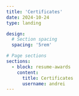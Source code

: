 ```yaml
---
title: 'Certificates'
date: 2024-10-24
type: landing

design:
  # Section spacing
  spacing: '5rem'

# Page sections
sections:
  - block: resume-awards
    content:
      title: Certificates
      username: andrei
---
```

